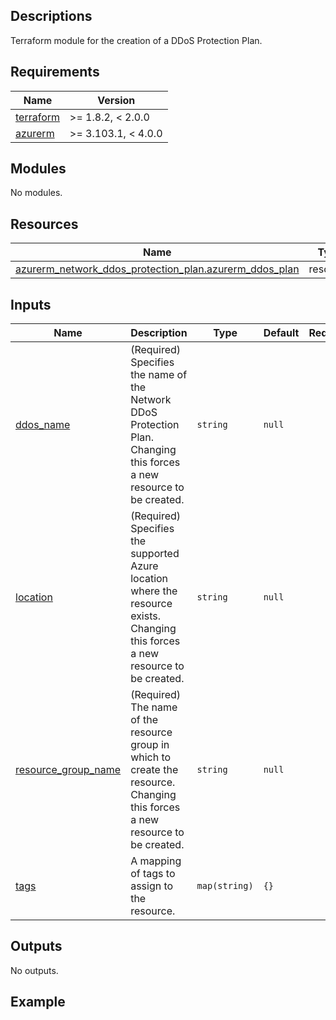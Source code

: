 <!-- BEGIN_TF_DOCS -->
## Descriptions

Terraform module for the creation of a DDoS Protection Plan.

## Requirements

| Name | Version |
|------|---------|
| <a name="requirement_terraform"></a> [terraform](#requirement\_terraform) | >= 1.8.2, < 2.0.0 |
| <a name="requirement_azurerm"></a> [azurerm](#requirement\_azurerm) | >= 3.103.1, < 4.0.0 |

## Modules

No modules.

## Resources

| Name | Type |
|------|------|
| [azurerm_network_ddos_protection_plan.azurerm_ddos_plan](https://registry.terraform.io/providers/hashicorp/azurerm/latest/docs/resources/network_ddos_protection_plan) | resource |



## Inputs

| Name | Description | Type | Default | Required |
|------|-------------|------|---------|:--------:|
| <a name="input_ddos_name"></a> [ddos\_name](#input\_ddos\_name) | (Required) Specifies the name of the Network DDoS Protection Plan. Changing this forces a new resource to be created. | `string` | `null` | no |
| <a name="input_location"></a> [location](#input\_location) | (Required) Specifies the supported Azure location where the resource exists. Changing this forces a new resource to be created. | `string` | `null` | no |
| <a name="input_resource_group_name"></a> [resource\_group\_name](#input\_resource\_group\_name) | (Required) The name of the resource group in which to create the resource. Changing this forces a new resource to be created. | `string` | `null` | no |
| <a name="input_tags"></a> [tags](#input\_tags) | A mapping of tags to assign to the resource. | `map(string)` | `{}` | no |

## Outputs

No outputs.

## Example
<!-- END_TF_DOCS -->